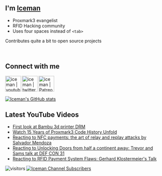 ## I'm [Iceman][website]

- Proxmark3 evangelist
- RFID Hacking community
- Uses four spaces instead of `<tab>`

Contributes quite a bit to open source projects

<br />

## Connect with me

[<img align="left" alt="iceman | youtube" height="50px" src="https://upload.wikimedia.org/wikipedia/commons/0/09/YouTube_full-color_icon_%282017%29.svg" />][youtube]
[<img align="left" alt="iceman | twitter" height="50px" src="https://upload.wikimedia.org/wikipedia/commons/thumb/6/6b/Twitter_Logo_Blue.png/640px-Twitter_Logo_Blue.png" />][twitter]
[<img align="left" alt="iceman | Patreon" height="50px" src="https://upload.wikimedia.org/wikipedia/commons/5/5a/Patreon_logomark.svg" />][patreon]

<br /><br /><br />

[![Iceman's GitHub stats](https://github-readme-stats.vercel.app/api?username=iceman1001&show_icons=true&theme=calm)](https://github.com/anuraghazra/github-readme-stats)


## Latest YouTube Videos
<!-- YOUTUBE:START -->
- [First look at Bambu 3d printer DRM](https://www.youtube.com/watch?v=KCjcWF4CwFk)
- [Watch 15 Years of Proxmark3 Code History Unfold](https://www.youtube.com/watch?v=CJKMpUhIv_w)
- [Reacting to NFC payments: the art of relay and replay attacks by Salvador Mendoza](https://www.youtube.com/watch?v=nYVZFqA-P3I)
- [Reacting to Unlocking Doors from half a continent away: Trevor and Sams talk at DEF CON 31](https://www.youtube.com/watch?v=uE1SobwlzcE)
- [Reacting to RFID Payment System Flaws: Gerhard Klostermeier&#39;s Talk](https://www.youtube.com/watch?v=WNxCaTdtNBg)
<!-- YOUTUBE:END -->

[website]: http://www.icedev.se
[twitter]: https://twitter.com/herrmann1001
[youtube]: https://www.youtube.com/c/ChrisHerrmann1001
[patreon]: https://www.patreon.com/iceman1001


![visitors](https://visitor-badge.laobi.icu/badge?page_id=iceman1001.iceman1001)
[![Iceman Channel Subscribers](https://img.shields.io/youtube/channel/subscribers/UCwukH1pDTWsv2DuT18dE1RA)](https://www.youtube.com/@iceman1001/)
